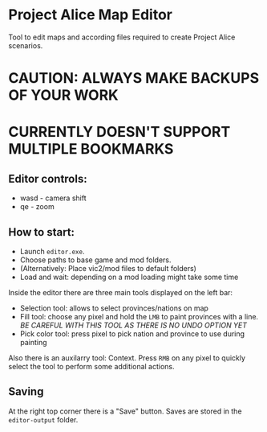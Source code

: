 # Project Alice Map Editor
Tool to edit maps and according files required to create Project Alice scenarios.

# CAUTION: ALWAYS MAKE BACKUPS OF YOUR WORK
# CURRENTLY DOESN'T SUPPORT MULTIPLE BOOKMARKS

## Editor controls:
- wasd - camera shift
- qe - zoom

## How to start:

- Launch `editor.exe`.
- Choose paths to base game and mod folders.
- (Alternatively: Place vic2/mod files to default folders)
- Load and wait: depending on a mod loading might take some time

Inside the editor there are three main tools displayed on the left bar:

- Selection tool: allows to select provinces/nations on map
- Fill tool: choose any pixel and hold the `LMB` to paint provinces with a line. *BE CAREFUL WITH THIS TOOL AS THERE IS NO UNDO OPTION YET*
- Pick color tool: press pixel to pick nation and province to use during painting

Also there is an auxilarry tool: Context. Press `RMB` on any pixel to quickly select the tool to perform some additional actions.

## Saving
At the right top corner there is a "Save" button. Saves are stored in the `editor-output` folder.